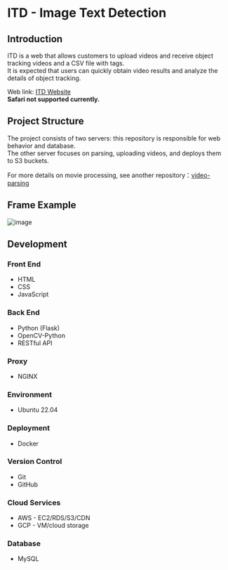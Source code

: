 # ITD - Image Text Detection

## Introduction

ITD is a web that allows customers to upload videos and receive object tracking videos and a CSV file with tags.  
It is expected that users can quickly obtain video results and analyze the details of object tracking.

Web link: [ITD Website](https://leo145x.com)  
**Safari not supported currently.**

## Project Structure

The project consists of two servers: this repository is responsible for web behavior and database.  
The other server focuses on parsing, uploading videos, and deploys them to S3 buckets.  

For more details on movie processing, see another repository：[video-parsing](https://github.com/Leo145x/video-parsing)


## Frame Example

![image](https://github.com/Leo145x/ITD/assets/122880911/57aa174c-88d4-4b70-b79b-ce508c6c6beb)

## Development

### Front End

- HTML
- CSS
- JavaScript

### Back End

- Python (Flask)
- OpenCV-Python
- RESTful API

### Proxy

- NGINX

### Environment

- Ubuntu 22.04

### Deployment

- Docker

### Version Control

- Git
- GitHub

### Cloud Services

- AWS - EC2/RDS/S3/CDN
- GCP - VM/cloud storage

### Database

- MySQL
